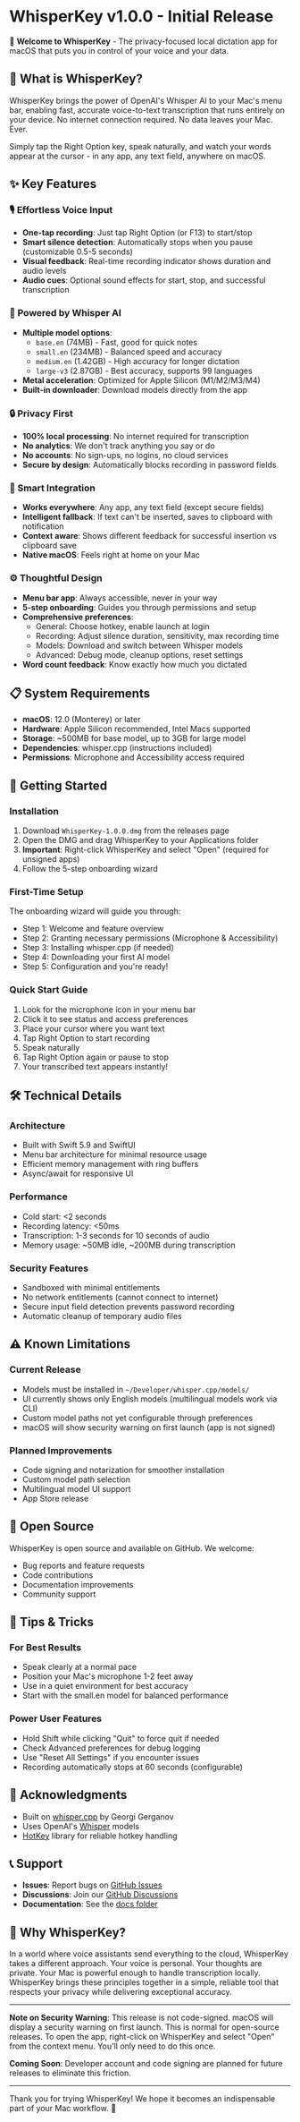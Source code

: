 # WhisperKey v1.0.0 - Initial Release

🎉 **Welcome to WhisperKey** - The privacy-focused local dictation app for macOS that puts you in control of your voice and your data.

## 🌟 What is WhisperKey?

WhisperKey brings the power of OpenAI's Whisper AI to your Mac's menu bar, enabling fast, accurate voice-to-text transcription that runs entirely on your device. No internet connection required. No data leaves your Mac. Ever.

Simply tap the Right Option key, speak naturally, and watch your words appear at the cursor - in any app, any text field, anywhere on macOS.

## ✨ Key Features

### 🎙️ Effortless Voice Input
- **One-tap recording**: Just tap Right Option (or F13) to start/stop
- **Smart silence detection**: Automatically stops when you pause (customizable 0.5-5 seconds)
- **Visual feedback**: Real-time recording indicator shows duration and audio levels
- **Audio cues**: Optional sound effects for start, stop, and successful transcription

### 🧠 Powered by Whisper AI
- **Multiple model options**: 
  - `base.en` (74MB) - Fast, good for quick notes
  - `small.en` (234MB) - Balanced speed and accuracy
  - `medium.en` (1.42GB) - High accuracy for longer dictation
  - `large-v3` (2.87GB) - Best accuracy, supports 99 languages
- **Metal acceleration**: Optimized for Apple Silicon (M1/M2/M3/M4)
- **Built-in downloader**: Download models directly from the app

### 🔒 Privacy First
- **100% local processing**: No internet required for transcription
- **No analytics**: We don't track anything you say or do
- **No accounts**: No sign-ups, no logins, no cloud services
- **Secure by design**: Automatically blocks recording in password fields

### 🎯 Smart Integration
- **Works everywhere**: Any app, any text field (except secure fields)
- **Intelligent fallback**: If text can't be inserted, saves to clipboard with notification
- **Context aware**: Shows different feedback for successful insertion vs clipboard save
- **Native macOS**: Feels right at home on your Mac

### ⚙️ Thoughtful Design
- **Menu bar app**: Always accessible, never in your way
- **5-step onboarding**: Guides you through permissions and setup
- **Comprehensive preferences**:
  - General: Choose hotkey, enable launch at login
  - Recording: Adjust silence duration, sensitivity, max recording time
  - Models: Download and switch between Whisper models
  - Advanced: Debug mode, cleanup options, reset settings
- **Word count feedback**: Know exactly how much you dictated

## 📋 System Requirements

- **macOS**: 12.0 (Monterey) or later
- **Hardware**: Apple Silicon recommended, Intel Macs supported
- **Storage**: ~500MB for base model, up to 3GB for large model
- **Dependencies**: whisper.cpp (instructions included)
- **Permissions**: Microphone and Accessibility access required

## 🚀 Getting Started

### Installation
1. Download `WhisperKey-1.0.0.dmg` from the releases page
2. Open the DMG and drag WhisperKey to your Applications folder
3. **Important**: Right-click WhisperKey and select "Open" (required for unsigned apps)
4. Follow the 5-step onboarding wizard

### First-Time Setup
The onboarding wizard will guide you through:
- Step 1: Welcome and feature overview
- Step 2: Granting necessary permissions (Microphone & Accessibility)
- Step 3: Installing whisper.cpp (if needed)
- Step 4: Downloading your first AI model
- Step 5: Configuration and you're ready!

### Quick Start Guide
1. Look for the microphone icon in your menu bar
2. Click it to see status and access preferences
3. Place your cursor where you want text
4. Tap Right Option to start recording
5. Speak naturally
6. Tap Right Option again or pause to stop
7. Your transcribed text appears instantly!

## 🛠️ Technical Details

### Architecture
- Built with Swift 5.9 and SwiftUI
- Menu bar architecture for minimal resource usage
- Efficient memory management with ring buffers
- Async/await for responsive UI

### Performance
- Cold start: <2 seconds
- Recording latency: <50ms
- Transcription: 1-3 seconds for 10 seconds of audio
- Memory usage: ~50MB idle, ~200MB during transcription

### Security Features
- Sandboxed with minimal entitlements
- No network entitlements (cannot connect to internet)
- Secure input field detection prevents password recording
- Automatic cleanup of temporary audio files

## ⚠️ Known Limitations

### Current Release
- Models must be installed in `~/Developer/whisper.cpp/models/`
- UI currently shows only English models (multilingual models work via CLI)
- Custom model paths not yet configurable through preferences
- macOS will show security warning on first launch (app is not signed)

### Planned Improvements
- Code signing and notarization for smoother installation
- Custom model path selection
- Multilingual model UI support
- App Store release

## 🤝 Open Source

WhisperKey is open source and available on GitHub. We welcome:
- Bug reports and feature requests
- Code contributions
- Documentation improvements
- Community support

## 📝 Tips & Tricks

### For Best Results
- Speak clearly at a normal pace
- Position your Mac's microphone 1-2 feet away
- Use in a quiet environment for best accuracy
- Start with the small.en model for balanced performance

### Power User Features
- Hold Shift while clicking "Quit" to force quit if needed
- Check Advanced preferences for debug logging
- Use "Reset All Settings" if you encounter issues
- Recording automatically stops at 60 seconds (configurable)

## 🙏 Acknowledgments

- Built on [whisper.cpp](https://github.com/ggerganov/whisper.cpp) by Georgi Gerganov
- Uses OpenAI's [Whisper](https://github.com/openai/whisper) models
- [HotKey](https://github.com/soffes/HotKey) library for reliable hotkey handling

## 📞 Support

- **Issues**: Report bugs on [GitHub Issues](https://github.com/BSPLAZA/WhisperKey/issues)
- **Discussions**: Join our [GitHub Discussions](https://github.com/BSPLAZA/WhisperKey/discussions)
- **Documentation**: See the [docs folder](https://github.com/BSPLAZA/WhisperKey/tree/main/docs)

## 🎯 Why WhisperKey?

In a world where voice assistants send everything to the cloud, WhisperKey takes a different approach. Your voice is personal. Your thoughts are private. Your Mac is powerful enough to handle transcription locally. WhisperKey brings these principles together in a simple, reliable tool that respects your privacy while delivering exceptional accuracy.

---

**Note on Security Warning**: This release is not code-signed. macOS will display a security warning on first launch. This is normal for open-source releases. To open the app, right-click on WhisperKey and select "Open" from the context menu. You'll only need to do this once.

**Coming Soon**: Developer account and code signing are planned for future releases to eliminate this friction.

---

Thank you for trying WhisperKey! We hope it becomes an indispensable part of your Mac workflow. 🚀